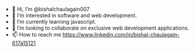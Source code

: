 - 👋 Hi, I’m @bishalchaulagain007
- 👀 I’m interested in software and web development.
- 🌱 I’m currently learning javascript.
- 💞️ I’m looking to collaborate on exclusive web development applications.
- 📫 How to reach me https://www.linkedin.com/in/bishal-chaulagain-617a15121


